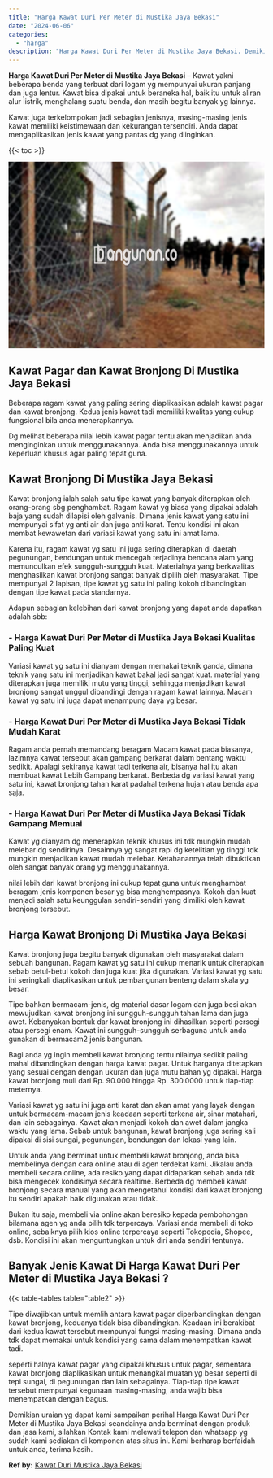 ```yaml
---
title: "Harga Kawat Duri Per Meter di Mustika Jaya Bekasi"
date: "2024-06-06"
categories: 
  - "harga"
description: "Harga Kawat Duri Per Meter di Mustika Jaya Bekasi. Demikian uraian yg dapat kami sampaikan perihal Harga Kawat Duri Per Meter di Mustika Jaya Bekasi seandain..."
---
```


**Harga Kawat Duri Per Meter di Mustika Jaya Bekasi** – Kawat yakni beberapa benda yang terbuat dari logam yg mempunyai ukuran panjang dan juga lentur. Kawat bisa dipakai untuk beraneka hal, baik itu untuk aliran alur listrik, menghalang suatu benda, dan masih begitu banyak yg lainnya.

Kawat juga terkelompokan jadi sebagian jenisnya, masing-masing jenis kawat memiliki keistimewaan dan kekurangan tersendiri. Anda dapat mengaplikasikan jenis kawat yang pantas dg yang diinginkan.

{{< toc >}}

![Harga Kawat Duri Per Meter di Mustika Jaya Bekasi](/images/jual-kawat-murah25.png)

## Kawat Pagar dan Kawat Bronjong Di Mustika Jaya Bekasi

Beberapa ragam kawat yang paling sering diaplikasikan adalah kawat pagar dan kawat bronjong. Kedua jenis kawat tadi memiliki kwalitas yang cukup fungsional bila anda menerapkannya.

Dg melihat beberapa nilai lebih kawat pagar tentu akan menjadikan anda menginginkan untuk menggunakannya. Anda bisa menggunakannya untuk keperluan khusus agar paling tepat guna.

## Kawat Bronjong Di Mustika Jaya Bekasi

Kawat bronjong ialah salah satu tipe kawat yang banyak diterapkan oleh orang-orang sbg penghambat. Ragam kawat yg biasa yang dipakai adalah baja yang sudah dilapisi oleh galvanis. Dimana jenis kawat yang satu ini mempunyai sifat yg anti air dan juga anti karat. Tentu kondisi ini akan membat kewawetan dari variasi kawat yang satu ini amat lama.

Karena itu, ragam kawat yg satu ini juga sering diterapkan di daerah pegunungan, bendungan untuk mencegah terjadinya bencana alam yang memunculkan efek sungguh-sungguh kuat. Materialnya yang berkwalitas menghasilkan kawat bronjong sangat banyak dipilih oleh masyarakat. Tipe mempunyai 2 lapisan, tipe kawat yg satu ini paling kokoh dibandingkan dengan tipe kawat pada standarnya.

Adapun sebagian kelebihan dari kawat bronjong yang dapat anda dapatkan adalah sbb:

### \- Harga Kawat Duri Per Meter di Mustika Jaya Bekasi Kualitas Paling Kuat

Variasi kawat yg satu ini dianyam dengan memakai teknik ganda, dimana teknik yang satu ini menjadikan kawat bakal jadi sangat kuat. material yang diterapkan juga memiliki mutu yang tinggi, sehingga menjadikan kawat bronjong sangat unggul dibandingi dengan ragam kawat lainnya. Macam kawat yg satu ini juga dapat menampung daya yg besar.

### \- Harga Kawat Duri Per Meter di Mustika Jaya Bekasi Tidak Mudah Karat

Ragam anda pernah memandang beragam Macam kawat pada biasanya, lazimnya kawat tersebut akan gampang berkarat dalam bentang waktu sedikit. Apalagi sekiranya kawat tadi terkena air, bisanya hal itu akan membuat kawat Lebih Gampang berkarat. Berbeda dg variasi kawat yang satu ini, kawat bronjong tahan karat padahal terkena hujan atau benda apa saja.

### \- Harga Kawat Duri Per Meter di Mustika Jaya Bekasi Tidak Gampang Memuai

Kawat yg dianyam dg menerapkan teknik khusus ini tdk mungkin mudah melebar dg sendirinya. Desainnya yg sangat rapi dg ketelitian yg tinggi tdk mungkin menjadikan kawat mudah melebar. Ketahanannya telah dibuktikan oleh sangat banyak orang yg menggunakannya.

nilai lebih dari kawat bronjong ini cukup tepat guna untuk menghambat beragam jenis komponen besar yg bisa menghempasnya. Kokoh dan kuat menjadi salah satu keunggulan sendiri-sendiri yang dimiliki oleh kawat bronjong tersebut.

## Harga Kawat Bronjong Di Mustika Jaya Bekasi

Kawat bronjong juga begitu banyak digunakan oleh masyarakat dalam sebuah bangunan. Ragam kawat yg satu ini cukup menarik untuk diterapkan sebab betul-betul kokoh dan juga kuat jika digunakan. Variasi kawat yg satu ini seringkali diaplikasikan untuk pembangunan benteng dalam skala yg besar.

Tipe bahkan bermacam-jenis, dg material dasar logam dan juga besi akan mewujudkan kawat bronjong ini sungguh-sungguh tahan lama dan juga awet. Kebanyakan bentuk dar kawat bronjong ini dihasilkan seperti persegi atau persegi enam. Kawat ini sungguh-sungguh serbaguna untuk anda gunakan di bermacam2 jenis bangunan.

Bagi anda yg ingin membeli kawat bronjong tentu nilainya sedikit paling mahal dibandingkan dengan harga kawat pagar. Untuk harganya ditetapkan yang sesuai dengan dengan ukuran dan juga mutu bahan yg dipakai. Harga kawat bronjong muli dari Rp. 90.000 hingga Rp. 300.0000 untuk tiap-tiap meternya.

Variasi kawat yg satu ini juga anti karat dan akan amat yang layak dengan untuk bermacam-macam jenis keadaan seperti terkena air, sinar matahari, dan lain sebagainya. Kawat akan menjadi kokoh dan awet dalam jangka waktu yang lama. Sebab untuk bangunan, kawat bronjong juga sering kali dipakai di sisi sungai, pegunungan, bendungan dan lokasi yang lain.

Untuk anda yang berminat untuk membeli kawat bronjong, anda bisa membelinya dengan cara online atau di agen terdekat kami. Jikalau anda membeli secara online, ada resiko yang dapat didapatkan sebab anda tdk bisa mengecek kondisinya secara realtime. Berbeda dg membeli kawat bronjong secara manual yang akan mengetahui kondisi dari kawat bronjong itu sendiri apakah baik digunakan atau tidak.

Bukan itu saja, membeli via online akan beresiko kepada pembohongan bilamana agen yg anda pilih tdk terpercaya. Variasi anda membeli di toko online, sebaiknya pilih kios online terpercaya seperti Tokopedia, Shopee, dsb. Kondisi ini akan menguntungkan untuk diri anda sendiri tentunya.

## Banyak Jenis Kawat Di Harga Kawat Duri Per Meter di Mustika Jaya Bekasi ?

{{< table-tables table="table2" >}}

Tipe diwajibkan untuk memlih antara kawat pagar diperbandingkan dengan kawat bronjong, keduanya tidak bisa dibandingkan. Keadaan ini berakibat dari kedua kawat tersebut mempunyai fungsi masing-masing. Dimana anda tdk dapat memakai untuk kondisi yang sama dalam menempatkan kawat tadi.

seperti halnya kawat pagar yang dipakai khusus untuk pagar, sementara kawat bronjong diaplikasikan untuk menangkal muatan yg besar seperti di tepi sungai, di pegunungan dan lain sebagainya. Tiap-tiap tipe kawat tersebut mempunyai kegunaan masing-masing, anda wajib bisa menempatkan dengan bagus.

Demikian uraian yg dapat kami sampaikan perihal Harga Kawat Duri Per Meter di Mustika Jaya Bekasi seandainya anda berminat dengan produk dan jasa kami, silahkan Kontak kami melewati telepon dan whatsapp yg sudah kami sediakan di komponen atas situs ini. Kami berharap berfaidah untuk anda, terima kasih.

**Ref by:** [Kawat Duri Mustika Jaya Bekasi](https://id.wikipedia.org/wiki/Kawat)
